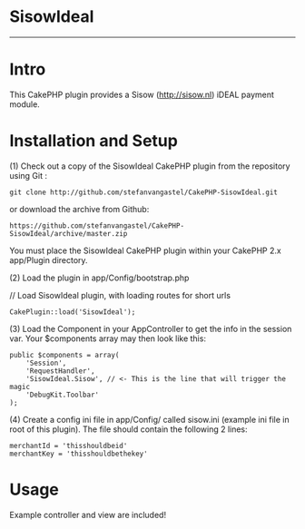 # SisowIdeal
- - -

# Intro

This CakePHP plugin provides a Sisow (http://sisow.nl) iDEAL payment module.

# Installation and Setup

(1) Check out a copy of the SisowIdeal CakePHP plugin from the repository using Git :

	git clone http://github.com/stefanvangastel/CakePHP-SisowIdeal.git

or download the archive from Github: 

	https://github.com/stefanvangastel/CakePHP-SisowIdeal/archive/master.zip

You must place the SisowIdeal CakePHP plugin within your CakePHP 2.x app/Plugin directory.

(2) Load the plugin in app/Config/bootstrap.php

// Load SisowIdeal plugin, with loading routes for short urls
	
	CakePlugin::load('SisowIdeal');

(3) Load the Component in your AppController to get the info in the session var. Your $components array may then look like this:

	public $components = array(
		'Session',
		'RequestHandler',
		'SisowIdeal.Sisow', // <- This is the line that will trigger the magic
		'DebugKit.Toolbar'
	);

(4) Create a config ini file in app/Config/ called sisow.ini (example ini file in root of this plugin). The file should contain the following 2 lines:

	merchantId = 'thisshouldbeid'
	merchantKey = 'thisshouldbethekey'

# Usage

Example controller and view are included!